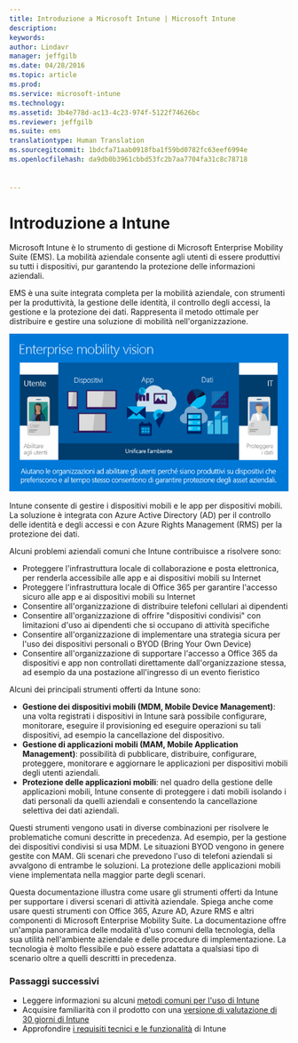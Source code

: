 ```yaml
---
title: Introduzione a Microsoft Intune | Microsoft Intune
description: 
keywords: 
author: Lindavr
manager: jeffgilb
ms.date: 04/28/2016
ms.topic: article
ms.prod: 
ms.service: microsoft-intune
ms.technology: 
ms.assetid: 3b4e778d-ac13-4c23-974f-5122f74626bc
ms.reviewer: jeffgilb
ms.suite: ems
translationtype: Human Translation
ms.sourcegitcommit: 1bdcfa71aab0918fba1f59bd0782fc63eef6994e
ms.openlocfilehash: da9db0b3961cbbd53fc2b7aa7704fa31c8c78718


---
```


# Introduzione a Intune
Microsoft Intune è lo strumento di gestione di Microsoft Enterprise Mobility Suite (EMS). La mobilità aziendale consente agli utenti di essere produttivi su tutti i dispositivi, pur garantendo la protezione delle informazioni aziendali.  

EMS è una suite integrata completa per la mobilità aziendale, con strumenti per la produttività, la gestione delle identità, il controllo degli accessi, la gestione e la protezione dei dati. Rappresenta il metodo ottimale per distribuire e gestire una soluzione di mobilità nell'organizzazione.  

![Immagine della visione della mobilità aziendale](..\media\em-vision.png)

Intune consente di gestire i dispositivi mobili e le app per dispositivi mobili. La soluzione è integrata con Azure Active Directory (AD) per il controllo delle identità e degli accessi e con Azure Rights Management (RMS) per la protezione dei dati.  

Alcuni problemi aziendali comuni che Intune contribuisce a risolvere sono:

* Proteggere l'infrastruttura locale di collaborazione e posta elettronica, per renderla accessibile alle app e ai dispositivi mobili su Internet
* Proteggere l'infrastruttura locale di Office 365 per garantire l'accesso sicuro alle app e ai dispositivi mobili su Internet
* Consentire all'organizzazione di distribuire telefoni cellulari ai dipendenti
* Consentire all'organizzazione di offrire "dispositivi condivisi" con limitazioni d'uso ai dipendenti che si occupano di attività specifiche
* Consentire all'organizzazione di implementare una strategia sicura per l'uso dei dispositivi personali o BYOD (Bring Your Own Device)
* Consentire all'organizzazione di supportare l'accesso a Office 365 da dispositivi e app non controllati direttamente dall'organizzazione stessa, ad esempio da una postazione all'ingresso di un evento fieristico

Alcuni dei principali strumenti offerti da Intune sono:
* **Gestione dei dispositivi mobili (MDM, Mobile Device Management)**: una volta registrati i dispositivi in Intune sarà possibile configurare, monitorare, eseguire il provisioning ed eseguire operazioni su tali dispositivi, ad esempio la cancellazione del dispositivo.
* **Gestione di applicazioni mobili (MAM, Mobile Application Management)**: possibilità di pubblicare, distribuire, configurare, proteggere, monitorare e aggiornare le applicazioni per dispositivi mobili degli utenti aziendali.
* **Protezione delle applicazioni mobili**: nel quadro della gestione delle applicazioni mobili, Intune consente di proteggere i dati mobili isolando i dati personali da quelli aziendali e consentendo la cancellazione selettiva dei dati aziendali.

Questi strumenti vengono usati in diverse combinazioni per risolvere le problematiche comuni descritte in precedenza. Ad esempio, per la gestione dei dispositivi condivisi si usa MDM. Le situazioni BYOD vengono in genere gestite con MAM. Gli scenari che prevedono l'uso di telefoni aziendali si avvalgono di entrambe le soluzioni. La protezione delle applicazioni mobili viene implementata nella maggior parte degli scenari.

Questa documentazione illustra come usare gli strumenti offerti da Intune per supportare i diversi scenari di attività aziendale.  Spiega anche come usare questi strumenti con Office 365, Azure AD, Azure RMS e altri componenti di Microsoft Enterprise Mobility Suite. La documentazione offre un'ampia panoramica delle modalità d'uso comuni della tecnologia, della sua utilità nell'ambiente aziendale e delle procedure di implementazione. La tecnologia è molto flessibile e può essere adattata a qualsiasi tipo di scenario oltre a quelli descritti in precedenza.

### Passaggi successivi
* Leggere informazioni su alcuni [metodi comuni per l'uso di Intune](common-ways-to-use-intune.md)
* Acquisire familiarità con il prodotto con una [versione di valutazione di 30 giorni di Intune](get-started-with-a-30-day-trial-of-microsoft-intune.md)
* Approfondire [i requisiti tecnici e le funzionalità](/intune/get-started/what-to-know-before-you-start-microsoft-intune) di Intune



<!--HONumber=Jun16_HO4-->


